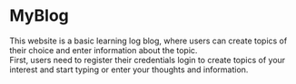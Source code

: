 # MyBlog
This website is a basic learning log blog, where users can create topics of their choice and enter information about the topic.  
First, users need to register their credentials
login to create topics of your interest and start typing or enter your thoughts and information.
